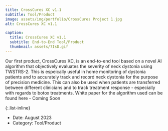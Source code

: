 ```yaml
---
title: CrossCures XC v1.1
subtitle: Tool/Product
image: assets/img/portfolio/CrossCures Project 1.jpg
alt: CrossCures XC v1.1

caption:
  title: CrossCures XC v1.1
  subtitle: End-to-End Tool/Product
  thumbnail: assets/7IsD.gif
---
```

Our first product, CrossCures XC, is an end-to-end tool based on a novel AI algorithm that objectively evaluates the severity of neck dystonia using TWSTRS-2. This is espeically useful in home monitoring of dystonia patients and to accurately track and record neck dystonia for the purpose of precision medicine. This can also be used when patients are transferred between different clinicians and to track treatment response - especially with regards to botox treatments. White paper for the algorithm used can be found here - Coming Soon

{:.list-inline}
- Date: August 2023
- Category: Tool/Product

